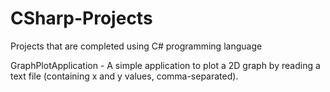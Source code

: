 # CSharp-Projects
Projects that are completed using C# programming language

GraphPlotApplication - A simple application to plot a 2D graph by reading a text file (containing x and y values, comma-separated).
